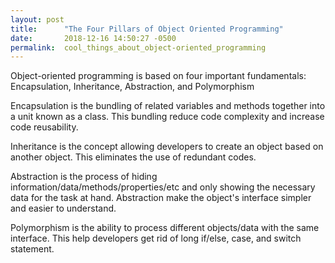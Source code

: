 ```yaml
---
layout: post
title:      "The Four Pillars of Object Oriented Programming"
date:       2018-12-16 14:50:27 -0500
permalink:  cool_things_about_object-oriented_programming
---
```


Object-oriented programming is based on four important fundamentals: Encapsulation, Inheritance, Abstraction, and Polymorphism

Encapsulation is  the bundling of related variables and methods together into a unit known as a class. This bundling reduce code complexity and increase code reusability. 

Inheritance is the concept allowing developers to create an object based on another object. This eliminates the use of redundant codes. 

Abstraction is the process of hiding information/data/methods/properties/etc and only showing the necessary data for the task at hand. Abstraction make the object's interface simpler and easier to understand.

Polymorphism is the ability to process different objects/data with the same interface. This help developers get rid of long if/else, case, and switch statement.

